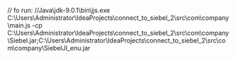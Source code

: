 // fo run:
//Java\jdk-9.0.1\bin\jjs.exe C:\Users\Administrator\IdeaProjects\connect_to_siebel_2\src\com\company\main.js -cp C:\Users\Administrator\IdeaProjects\connect_to_siebel_2\src\com\company\Siebel.jar;C:\Users\Administrator\IdeaProjects\connect_to_siebel_2\src\com\company\SiebelJI_enu.jar